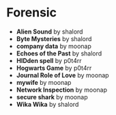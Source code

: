 # Forensic

- **Alien Sound** by shalord
- **Byte Mysteries** by shalord
- **company data** by moonap
- **Echoes of the Past** by shalord
- **HIDden spell** by p0t4rr
- **Hogwarts Game** by p0t4rr
- **Journal Role of Love** by moonap
- **mywife** by moonap
- **Network Inspection** by moonap
- **secure shark** by moonap
- **Wika Wika** by shalord

